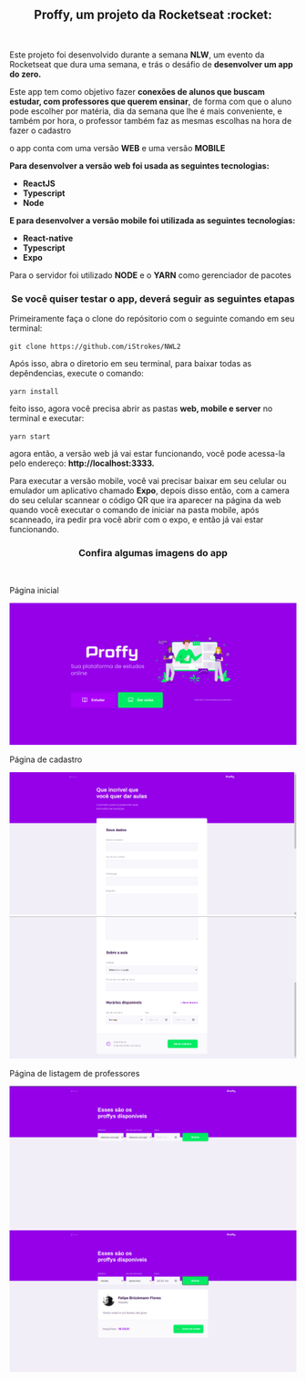 <h2 align="center"><Strong>Proffy</strong>, um projeto da Rocketseat :rocket: </h2>
<br>
<p> Este projeto foi desenvolvido durante a semana <strong>NLW</strong>, um evento da Rocketseat que dura uma semana, e trás o desáfio de <strong>desenvolver um app do zero.</strong></p>
<p>Este app tem como objetivo fazer <strong>conexões de alunos que buscam estudar, com professores que querem ensinar</strong>, de forma com que o aluno pode escolher por matéria, dia da semana que lhe é mais conveniente, e também por hora, o professor também faz as mesmas escolhas na hora de fazer o cadastro</p>
<p>o app conta com uma versão <strong>WEB</strong> e uma versão <strong>MOBILE</strong></p>
<p> <strong>Para desenvolver a versão web foi usada as seguintes tecnologias:</strong></p>
<ul> 
  <li><strong>ReactJS
  <li>Typescript
  <li>Node
</ul>
<P>E para desenvolver a versão mobile foi utilizada as seguintes tecnologias:</p>
<ul>
  <li>React-native
  <li>Typescript
  <li>Expo</strong>
</ul>
<p>Para o servidor foi utilizado <strong>NODE</strong> e o <strong>YARN</strong> como gerenciador de pacotes</p>
<h3 align="center">Se você quiser testar o app, deverá seguir as seguintes etapas</h3>
<p>Primeiramente faça o clone do repósitorio com o seguinte comando em seu terminal:</p>
<code>git clone https://github.com/iStrokes/NWL2</code>
<p>Após isso, abra o diretorio em seu terminal, para baixar todas as depêndencias, execute o comando:</p>
<code>yarn install</code>
<p>feito isso, agora você precisa abrir as pastas <strong>web, mobile e server</strong> no terminal e executar:</p>
<code>yarn start</code>
<p>agora então, a versão web já vai estar funcionando, você pode acessa-la pelo endereço: <strong>http://localhost:3333.</strong></p>
<p>Para executar a versão mobile, você vai precisar baixar em seu celular ou emulador um aplicativo chamado <strong>Expo</strong>, depois disso então, com a camera do seu celular scannear o código QR que ira aparecer na página da web quando você executar o comando de iniciar na pasta mobile, após scanneado, ira pedir pra você abrir com o expo, e então já vai estar funcionando.</p>
<h3 align='center'>Confira algumas imagens do app</h3>
<br>
<p>Página inicial</p>
<p align="center">
  <img src="imgs/landing.png" />
</p>
<p>Página de cadastro</p>
<p align="center">
  <img src="imgs/cadastro1.png"/>
  <img src="imgs/cadastro2.png"/>
</p> 
<p>Página de listagem de professores</p>
<p align="center">
  <img src="imgs/list1.png"/>
  <img src="imgs/list2.png"/>
</p>